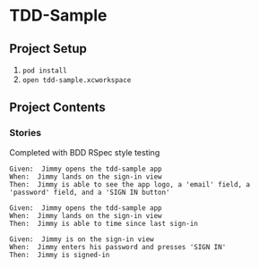# TDD-Sample

## Project Setup

1. `pod install`
2. `open tdd-sample.xcworkspace`

## Project Contents

### Stories

Completed with BDD RSpec style testing

```
Given:  Jimmy opens the tdd-sample app
When:  Jimmy lands on the sign-in view
Then:  Jimmy is able to see the app logo, a 'email' field, a 'password' field, and a 'SIGN IN button'
```

```
Given:  Jimmy opens the tdd-sample app
When:  Jimmy lands on the sign-in view
Then:  Jimmy is able to time since last sign-in
```

```
Given:  Jimmy is on the sign-in view
When:  Jimmy enters his password and presses 'SIGN IN'
Then:  Jimmy is signed-in
```


